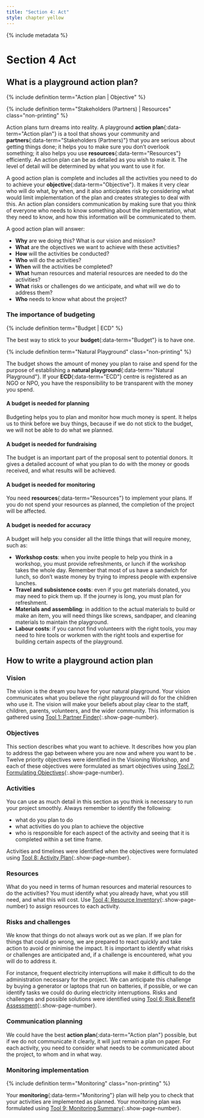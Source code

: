```yaml
---
title: "Section 4: Act"
style: chapter yellow
---
```


{% include metadata %}

# **Section 4** Act

## What is a playground action plan?

{% include definition term="Action plan | Objective" %}

{% include definition term="Stakeholders (Partners) | Resources" class="non-printing" %}

Action plans turn dreams into reality. A playground **action plan**{:data-term="Action plan"} is a tool that shows your community and **partners**{:data-term="Stakeholders (Partners)"} that you are serious about getting things done; it helps you to make sure you don’t overlook something; it also helps you use **resources**{:data-term="Resources"} efficiently. An action plan can be as detailed as you wish to make it. The level of detail will be determined by what you want to use it for.

A good action plan is complete and includes all the activities you need to do to achieve your **objective**{:data-term="Objective"}. It makes it very clear who will do what, by when, and it also anticipates risk by considering what would limit implementation of the plan and creates strategies to deal with this. An action plan considers communication by making sure that you think of everyone who needs to know something about the implementation, what they need to know, and how this information will be communicated to them.

A good action plan will answer:

* **Why** are we doing this? What is our vision and mission?
* **What** are the objectives we want to achieve with these activities?
* **How** will the activities be conducted?
* **Who** will do the activities?
* **When** will the activities be completed?
* **What** human resources and material resources are needed to do the activities?
* **What** risks or challenges do we anticipate, and what will we do to address them?
* **Who** needs to know what about the project?

### The importance of budgeting

{% include definition term="Budget | ECD" %}

The best way to stick to your **budget**{:data-term="Budget"} is to have one.

{% include definition term="Natural Playground" class="non-printing" %}

The budget shows the amount of money you plan to raise and spend for the purpose of establishing a **natural playground**{:data-term="Natural Playground"}. If your **ECD**{:data-term="ECD"} centre is registered as an NGO or NPO, you have the responsibility to be transparent with the money you spend.

#### A budget is needed for planning

Budgeting helps you to plan and monitor how much money is spent. It helps us to think before we buy things, because if we do not stick to the budget, we will not be able to do what we planned.

#### A budget is needed for fundraising

The budget is an important part of the proposal sent to potential donors. It gives a detailed account of what you plan to do with the money or goods received, and what results will be achieved.

#### A budget is needed for monitoring

You need **resources**{:data-term="Resources"} to implement your plans. If you do not spend your resources as planned, the completion of the project will be affected.

#### A budget is needed for accuracy

A budget will help you consider all the little things that will require money, such as:

* **Workshop costs**: when you invite people to help you think in a workshop, you must provide refreshments, or lunch if the workshop takes the whole day. Remember that most of us have a sandwich for lunch, so don’t waste money by trying to impress people with expensive lunches.
* **Travel and subsistence costs**: even if you get materials donated, you may need to pick them up. If the journey is long, you must plan for refreshment.
* **Materials and assembling**: in addition to the actual materials to build or make an item, you will need things like screws, sandpaper, and cleaning materials to maintain the playground.
* **Labour costs**: if you cannot find volunteers with the right tools, you may need to hire tools or workmen with the right tools and expertise for building certain aspects of the playground.

## How to write a playground action plan

### Vision

The vision is the dream you have for your natural playground. Your vision communicates what you believe the right playground will do for the children who use it. The vision will make your beliefs about play clear to the staff, children, parents, volunteers, and the wider community. This information is gathered using [Tool 1: Partner Finder](06-01.html){:.show-page-number}.

### Objectives

This section describes what you want to achieve. It describes how you plan to address the gap between where you are now and where you want to be . Twelve priority objectives were identified in the Visioning Workshop, and each of these objectives were formulated as smart objectives using [Tool 7: Formulating Objectives](06-07.html){:.show-page-number}.

### Activities

You can use as much detail in this section as you think is necessary to run your project smoothly. Always remember to identify the following: 

* what do you plan to do
* what activities do you plan to achieve the objective
* who is responsible for each aspect of the activity and seeing that it is completed within a set time frame.

Activities and timelines were identified when the objectives were formulated using [Tool 8: Activity Plan](06-08.html){:.show-page-number}.

### Resources

What do you need in terms of human resources and material resources to do the activities? You must identify what you already have, what you still need, and what this will cost. Use [Tool 4: Resource Inventory](06-04.html){:.show-page-number} to assign resources to each activity.

### Risks and challenges

We know that things do not always work out as we plan. If we plan for things that could go wrong, we are prepared to react quickly and take action to avoid or minimise the impact. It is important to identify what risks or challenges are anticipated and, if a challenge is encountered, what you will do to address it.

For instance, frequent electricity interruptions will make it difficult to do the administration necessary for the project. We can anticipate this challenge by buying a generator or laptops that run on batteries, if possible, or we can identify tasks we could do during electricity interruptions. Risks and challenges and possible solutions were identified using [Tool 6: Risk Benefit Assessment](06-06.html){:.show-page-number}.

### Communication planning

We could have the best **action plan**{:data-term="Action plan"} possible, but if we do not communicate it clearly, it will just remain a plan on paper. For each activity, you need to consider what needs to be communicated about the project, to whom and in what way.

### Monitoring implementation

{% include definition term="Monitoring" class="non-printing" %}

Your **monitoring**{:data-term="Monitoring"} plan will help you to check that your activities are implemented as planned. Your monitoring plan was formulated using [Tool 9: Monitoring Summary](06-09.html){:.show-page-number}.
